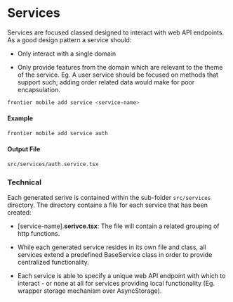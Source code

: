 # Services

Services are focused classed designed to interact with web API endpoints. As a good design pattern a service should:

*   Only interact with a single domain

*   Only provide features from the domain which are relevant to the theme of the service. Eg. A user service should be focused on methods that support such; adding order related data would make for poor encapsulation.

```bash
frontier mobile add service <service-name>
```

#### Example
```bash
frontier mobile add service auth
```

#### Output File
```txt
src/services/auth.service.tsx
```

### Technical

Each generated serive is contained within the sub-folder `src/services` directory. The directory contains a file for each service that has been created:

*   \[service-name\].**serivce.tsx**: The file will contain a related grouping of http functions.

*   While each generated service resides in its own file and class, all services extend a predefined BaseService class in order to provide centralized functionality.

*   Each service is able to specify a unique web API endpoint with which to interact - or none at all for services providing local functionality (Eg. wrapper storage mechanism over AsyncStorage).
